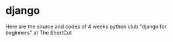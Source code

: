 # django
Here are the source and codes of 4 weeks python club "django for beginners" at The ShortCut
